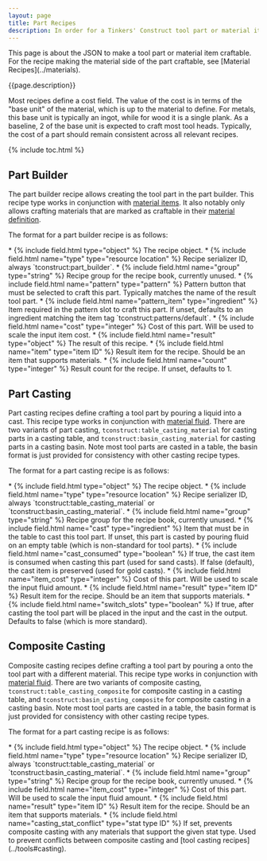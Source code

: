 ```yaml
---
layout: page
title: Part Recipes
description: In order for a Tinkers' Construct tool part or material item (such as a repair kit) to be craftable in the relevant machines, its necessary to define recipes for crafting that part. These recipes perform the actual crafting logic within the machine, and also are used to define any associated costs for the part. Most parts will wish to define all relevant recipes to ensure the part can be made in all relevant machines.
---
```


<div class="hatnote" markdown=1>
This page is about the JSON to make a tool part or material item craftable. For the recipe making the material side of the part craftable, see [Material Recipes](../materials).
</div>

{{page.description}}

Most recipes define a cost field. The value of the cost is in terms of the "base unit" of the material, which is up to the material to define. For metals, this base unit is typically an ingot, while for wood it is a single plank. As a baseline, 2 of the base unit is expected to craft most tool heads. Typically, the cost of a part should remain consistent across all relevant recipes.

{% include toc.html %}

## Part Builder

The part builder recipe allows creating the tool part in the part builder. This recipe type works in conjunction with [material items](../materials#items). It also notably only allows crafting materials that are marked as craftable in their [material definition](../../materials#definition).

The format for a part builder recipe is as follows:

<div class="treeview" markdown=1>
* {% include field.html type="object" %} The recipe object.
    * {% include field.html name="type" type="resource location" %} Recipe serializer ID, always `tconstruct:part_builder`.
    * {% include field.html name="group" type="string" %} Recipe group for the recipe book, currently unused.
    * {% include field.html name="pattern" type="pattern" %} Pattern button that must be selected to craft this part. Typically matches the name of the result tool part.
    * {% include field.html name="pattern_item" type="ingredient" %} Item required in the pattern slot to craft this part. If unset, defaults to an ingredient matching the item tag `tconstruct:patterns/default`.
    * {% include field.html name="cost" type="integer" %} Cost of this part. Will be used to scale the input item cost.
    * {% include field.html name="result" type="object" %} The result of this recipe.
        * {% include field.html name="item" type="item ID" %} Result item for the recipe. Should be an item that supports materials.
        * {% include field.html name="count" type="integer" %} Result count for the recipe. If unset, defaults to 1.
</div>

## Part Casting

Part casting recipes define crafting a tool part by pouring a liquid into a cast. This recipe type works in conjunction with [material fluid](../materials#casting-and-composite). There are two variants of part casting, `tconstruct:table_casting_material` for casting parts in a casting table, and `tconstruct:basin_casting_material` for casting parts in a casting basin. Note most tool parts are casted in a table, the basin format is just provided for consistency with other casting recipe types.

The format for a part casting recipe is as follows:

<div class="treeview" markdown=1>
* {% include field.html type="object" %} The recipe object.
    * {% include field.html name="type" type="resource location" %} Recipe serializer ID, always `tconstruct:table_casting_material` or `tconstruct:basin_casting_material`.
    * {% include field.html name="group" type="string" %} Recipe group for the recipe book, currently unused.
    * {% include field.html name="cast" type="ingredient" %} Item that must be in the table to cast this tool part. If unset, this part is casted by pouring fluid on an empty table (which is non-standard for tool parts).
    * {% include field.html name="cast_consumed" type="boolean" %} If true, the cast item is consumed when casting this part (used for sand casts). If false (default), the cast item is preserved (used for gold casts).
    * {% include field.html name="item_cost" type="integer" %} Cost of this part. Will be used to scale the input fluid amount.
    * {% include field.html name="result" type="item ID" %} Result item for the recipe. Should be an item that supports materials.
    * {% include field.html name="switch_slots" type="boolean" %} If true, after casting the tool part will be placed in the input and the cast in the output. Defaults to false (which is more standard).
</div>

## Composite Casting

Composite casting recipes define crafting a tool part by pouring a onto the tool part with a different material. This recipe type works in conjunction with [material fluid](../materials#casting-and-composite). There are two variants of composite casting, `tconstruct:table_casting_composite` for composite casting in a casting table, and `tconstruct:basin_casting_composite` for composite casting in a casting basin. Note most tool parts are casted in a table, the basin format is just provided for consistency with other casting recipe types.

The format for a part casting recipe is as follows:

<div class="treeview" markdown=1>
* {% include field.html type="object" %} The recipe object.
    * {% include field.html name="type" type="resource location" %} Recipe serializer ID, always `tconstruct:table_casting_material` or `tconstruct:basin_casting_material`.
    * {% include field.html name="group" type="string" %} Recipe group for the recipe book, currently unused.
    * {% include field.html name="item_cost" type="integer" %} Cost of this part. Will be used to scale the input fluid amount.
    * {% include field.html name="result" type="item ID" %} Result item for the recipe. Should be an item that supports materials.
    * {% include field.html name="casting_stat_conflict" type="stat type ID" %} If set, prevents composite casting with any materials that support the given stat type. Used to prevent conflicts between composite casting and [tool casting recipes](../tools#casting).
</div>
